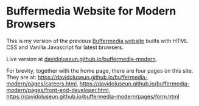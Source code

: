 # Buffermedia Website for Modern Browsers

This is my version of the previous [Buffermedia website](https://buffermedia.ng) builts with HTML CSS and Vanilla Javascript for latest browsers.

Live version at [davidoluseun.github.io/buffermedia-modern](https://davidoluseun.github.io/buffermedia-modern).

For brevity, together with the home page, there are four pages on this site. They are at:
https://davidoluseun.github.io/buffermedia-modern/pages/careers.html, https://davidoluseun.github.io/buffermedia-modern/pages/front-end-developer.html, https://davidoluseun.github.io/buffermedia-modern/pages/form.html
